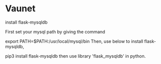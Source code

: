 # Vaunet

install flask-mysqldb

First set your mysql path by giving the command

export PATH=$PATH:/usr/local/mysql/bin
Then, use below to install flask-mysqldb,

pip3 install flask-mysqldb
then use library 'flask_mysqldb' in python.

